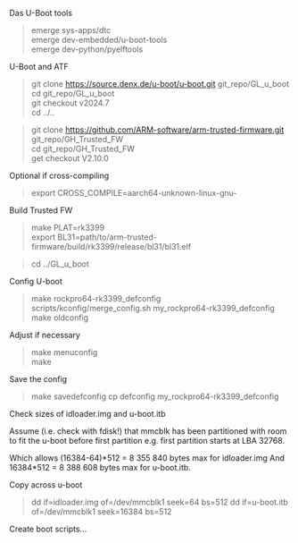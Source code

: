 Das U-Boot tools

> emerge sys-apps/dtc  
> emerge dev-embedded/u-boot-tools  
> emerge dev-python/pyelftools  

U-Boot and ATF

> git clone https://source.denx.de/u-boot/u-boot.git git\_repo/GL\_u\_boot  
> cd git\_repo/GL\_u\_boot  
> git checkout v2024.7  
> cd ../..

> git clone https://github.com/ARM-software/arm-trusted-firmware.git git\_repo/GH\_Trusted\_FW  
> cd git\_repo/GH\_Trusted\_FW  
> get checkout V2.10.0

Optional if cross-compiling

> export CROSS\_COMPILE=aarch64-unknown-linux-gnu-

Build Trusted FW

> make PLAT=rk3399  
> export BL31=path/to/arm-trusted-firmware/build/rk3399/release/bl31/bl31.elf

>cd ../GL\_u\_boot

Config U-boot

> make rockpro64-rk3399\_defconfig  
> scripts/kconfig/merge\_config.sh my\_rockpro64-rk3399\_defconfig  
> make oldconfig

Adjust if necessary

> make menuconfig  
> make

Save the config

> make savedefconfig
> cp defconfig my\_rockpro64-rk3399\_defconfig

Check sizes of idloader.img and u-boot.itb

Assume (i.e. check with fdisk!) that mmcblk has been partitioned with room to fit the u-boot before first partition
e.g. first partition starts at LBA 32768.

Which allows (16384-64)\*512 = 8 355 840 bytes max for idloader.img
And 16384\*512 = 8 388 608 bytes max for u-boot.itb.

Copy across u-boot

> dd if=idloader.img of=/dev/mmcblk1 seek=64 bs=512
> dd if=u-boot.itb of=/dev/mmcblk1 seek=16384 bs=512

Create boot scripts...
